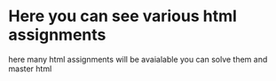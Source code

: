 # Here you can see various html assignments

here many html assignments will be avaialable you can solve them and master html
